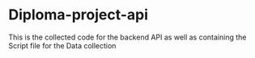 # Diploma-project-api

This is the collected code for the backend API as well as containing the Script file for the Data collection
